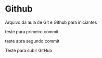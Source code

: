 # Github

Arquivo da aula de Git e Github para iniciantes

teste para primeiro commit

teste apra segundo commit

Teste para subir GitHub
